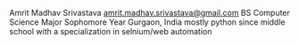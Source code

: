 Amrit Madhav Srivastava
amrit.madhav.srivastava@gmail.com
BS Computer Science Major
Sophomore Year
Gurgaon, India
mostly python since middle school with a specialization in selnium/web automation
